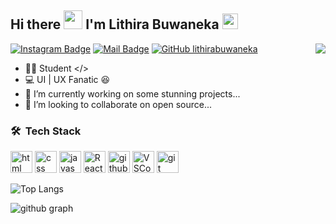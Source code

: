 <h2 align="left">Hi there <img src="https://media.giphy.com/media/mGcNjsfWAjY5AEZNw6/giphy.gif" width="30"> I'm Lithira Buwaneka  <img src="https://raw.githubusercontent.com/MartinHeinz/MartinHeinz/master/wave.gif" width="25px"></h2>

<img align='right' src="https://github-readme-stats.vercel.app/api?username=LithiraBuwaneka&show_icons=true&theme=github_dark&hide_border=true">

[![Instagram Badge](https://img.shields.io/badge/-@lithira.buwaneka-e84393?style=flat&labelColor=e84393&logo=instagram&logoColor=white)](https://instagram.com/lithira.buwaneka)
[![Mail Badge](https://img.shields.io/badge/-lithirabuwaneka-c0392b?style=flat&labelColor=c0392b&logo=gmail&logoColor=white)](mailto:lithirabuwaneka11@gmail.com)
[![GitHub lithirabuwaneka](https://img.shields.io/github/followers/LithiraBuwaneka?label=follow&style=social)](https://github.com/LithiraBuwaneka)

- 👨‍💻 Student </>
- 💻 UI | UX Fanatic 😆
- 🔭 I’m currently working on some stunning projects...
- 🍃 I’m looking to collaborate on open source...

### 🛠 &nbsp;Tech Stack

<p align="left">
  <img alt-"html5" src="https://media.giphy.com/media/XAxylRMCdpbEWUAvr8/giphy.gif" width="35" title="html">
  <img alt="css" src="https://media.giphy.com/media/fsEaZldNC8A1PJ3mwp/giphy.gif" width="35" title="css">
  <img alt="javascript" src="https://media3.giphy.com/media/ln7z2eWriiQAllfVcn/200w.webp" width="35" title="javascript">  
  <img alt="React" width="35" src="https://raw.githubusercontent.com/vatsa287/vatsa287/master/assets/react-original.svg" />
  <img alt="github" src="https://i.giphy.com/media/KzJkzjggfGN5Py6nkT/200.webp" width="35" title="github">
  <img alt="VSCode" src="https://i.giphy.com/media/IdyAQJVN2kVPNUrojM/200.webp" width="35" title="vscode">
  <img src="https://www.vectorlogo.zone/logos/git-scm/git-scm-icon.svg" alt="git" width="35" /></p>
 </p>
 
![Top Langs](https://github-readme-stats.vercel.app/api/top-langs/?username=LithiraBuwaneka&layout=compact&theme=github_dark&hide_border=0)


![github graph](https://activity-graph.herokuapp.com/graph?username=LithiraBuwaneka&theme=react-dark)





